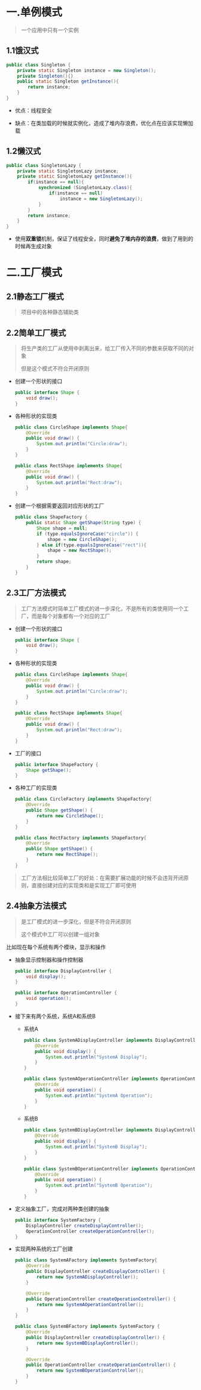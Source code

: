 # 一.单例模式

> 一个应用中只有一个实例

## 1.1饿汉式

```java
public class Singleton {
    private static Singleton instance = new Singleton();
    private Singleton(){}
    public static Singleton getInstance(){
        return instance;
    }
}
```

- 优点：线程安全

- 缺点：在类加载的时候就实例化，造成了堆内存浪费，优化点在应该实现懒加载

## 1.2懒汉式 

```java
public class SingletonLazy {
    private static SingletonLazy instance;
    private static SingletonLazy getInstance(){
        if(instance == null){
            synchronized (SingletonLazy.class){
                if(instance == null)
                    instance = new SingletonLazy();
            }
        }
        return instance;
    }
}
```

- 使用**双重锁**机制，保证了线程安全，同时**避免了堆内存的浪费**，做到了用到的时候再生成对象

# 二.工厂模式

## 2.1静态工厂模式

> 项目中的各种静态辅助类

## 2.2简单工厂模式

> 将生产类的工厂从使用中剥离出来，给工厂传入不同的参数来获取不同的对象
>
> 但是这个模式不符合开闭原则

- 创建一个形状的接口

  ```java
  public interface Shape {
      void draw();
  }
  ```

- 各种形状的实现类

  ```java
  public class CircleShape implements Shape{
      @Override
      public void draw() {
          System.out.println("Circle:draw");
      }
  }
  ```

  ```java
  public class RectShape implements Shape{
      @Override
      public void draw() {
          System.out.println("Rect:draw");
      }
  }
  ```

- 创建一个根据需要返回对应形状的工厂

  ```java
  public class ShapeFactory {
      public static Shape getShape(String type) {
          Shape shape = null;
          if (type.equalsIgnoreCase("circle")) {
              shape = new CircleShape();
          } else if(type.equalsIgnoreCase("rect")){
              shape = new RectShape();
          }
          return shape;
      }
  }
  ```

## 2.3工厂方法模式

> 工厂方法模式时简单工厂模式的进一步深化，不是所有的类使用同一个工厂，而是每个对象都有一个对应的工厂

- 创建一个形状的接口

  ```java
  public interface Shape {
      void draw();
  }
  ```

- 各种形状的实现类

  ```java
  public class CircleShape implements Shape{
      @Override
      public void draw() {
          System.out.println("Circle:draw");
      }
  }
  ```

  ```java
  public class RectShape implements Shape{
      @Override
      public void draw() {
          System.out.println("Rect:draw");
      }
  }
  ```

- 工厂的接口

  ```java
  public interface ShapeFactory {
      Shape getShape();
  }
  ```

- 各种工厂的实现类

  ```java
  public class CircleFactory implements ShapeFactory{
      @Override
      public Shape getShape() {
          return new CircleShape();
      }
  }
  ```

  ```java
  public class RectFactory implements ShapeFactory{
      @Override
      public Shape getShape() {
          return new RectShape();
      }
  }
  ```

> 工厂方法相比较简单工厂的好处：在需要扩展功能的时候不会违背开闭原则，直接创建对应的实现类和是实现工厂即可使用

## 2.4抽象方法模式

> 是工厂模式的进一步深化，但是不符合开闭原则
>
> 这个模式中工厂可以创建一组对象

比如现在每个系统有两个模块，显示和操作

- 抽象显示控制器和操作控制器

  ```java
  public interface DisplayController {
      void display();
  }
  ```

  ```java
  public interface OperationController {
      void operation();
  }
  ```

- 接下来有两个系统，系统A和系统B

  - 系统A

    ```java
    public class SystemADisplayController implements DisplayController{
        @Override
        public void display() {
            System.out.println("SystemA Display");
        }
    }
    ```

    ```java
    public class SystemAOperationController implements OperationController{
        @Override
        public void operation() {
            System.out.println("SystemA Operation");
        }
    }
    ```

  - 系统B

    ```java
    public class SystemBDisplayController implements DisplayController{
        @Override
        public void display() {
            System.out.println("SystemB Display");
        }
    }
    ```

    ```java
    public class SystemBOperationController implements OperationController{
        @Override
        public void operation() {
            System.out.println("SystemB Operation");
        }
    }
    ```

- 定义抽象工厂，完成对两种类创建的抽象

  ```java
  public interface SystemFactory {
      DisplayController createDisplayController();
      OperationController createOperationController();
  }
  ```

- 实现两种系统的工厂创建

  ```java
  public class SystemAFactory implements SystemFactory{
      @Override
      public DisplayController createDisplayController() {
          return new SystemADisplayController();
      }
  
      @Override
      public OperationController createOperationController() {
          return new SystemAOperationController();
      }
  }
  ```

  ```java
  public class SystemBFactory implements SystemFactory {
      @Override
      public DisplayController createDisplayController() {
          return new SystemBDisplayController();
      }
  
      @Override
      public OperationController createOperationController() {
          return new SystemBOperationController();
      }
  }
  ```

  

